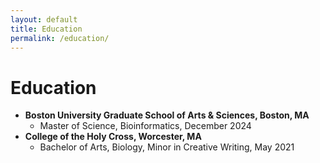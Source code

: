 ```yaml
---
layout: default
title: Education
permalink: /education/
---
```


# Education 

- **Boston University Graduate School of Arts & Sciences, Boston, MA**
    - Master of Science, Bioinformatics, December 2024
- **College of the Holy Cross, Worcester, MA**
    - Bachelor of Arts, Biology, Minor in Creative Writing, May 2021

